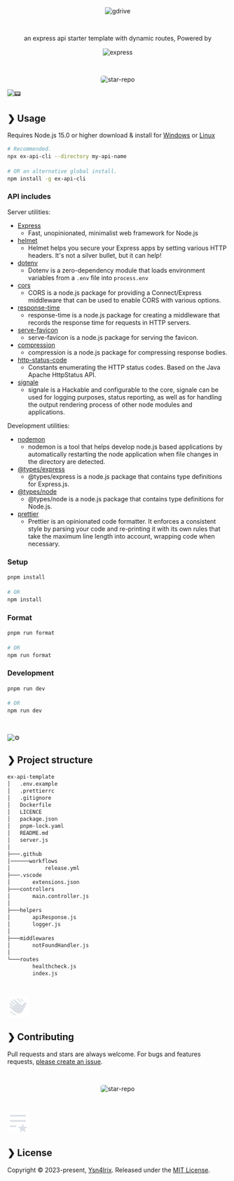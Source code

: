 <p align="center">
 <img width="400px" src="https://res.cloudinary.com/ydevcloud/image/upload/v1662120202/yassi/xqfnpbpagjkccvdoogos.svg" align="center" alt="gdrive" />
</p>

<br>

<p align="center">
an express api starter template with dynamic routes, Powered by
<br>
</p>

<p align="center">
  <img width="200px" src="https://res.cloudinary.com/ydevcloud/image/upload/v1662120635/yassi/r923h19buxqfs5ouzzf6.svg" align="center" alt="express" />
</p>

<br>

<p align="center">
  <img src="https://res.cloudinary.com/ydevcloud/image/upload/v1657122244/yassi/goafdvoalju7ty1seuqo.gif" alt="star-repo" style="border-radius: 5px;">
  <br>
</p>

![📟](https://res.cloudinary.com/ydevcloud/image/upload/v1656874185/asm9cp84cbuuqmarw9wq.png)

## ❯ Usage

Requires Node.js 15.0 or higher download & install for [Windows](https://nodejs.org/en/download/) or [Linux](https://nodejs.org/en/download/)

```sh
# Recommended.
npx ex-api-cli --directory my-api-name

# OR an alternative global install.
npm install -g ex-api-cli
```

### API includes

Server utilities:

-   [Express](https://expressjs.com/)
    -   Fast, unopinionated, minimalist web framework for Node.js
-   [helmet](https://www.npmjs.com/package/helmet)
    -   Helmet helps you secure your Express apps by setting various HTTP headers. It's not a silver bullet, but it can help!
-   [dotenv](https://www.npmjs.com/package/dotenv)
    -   Dotenv is a zero-dependency module that loads environment variables from a `.env` file into `process.env`
-   [cors](https://www.npmjs.com/package/cors)
    -   CORS is a node.js package for providing a Connect/Express middleware that can be used to enable CORS with various options.
-   [response-time](https://www.npmjs.com/package/response-time)
    -   response-time is a node.js package for creating a middleware that records the response time for requests in HTTP servers.
-   [serve-favicon](https://www.npmjs.com/package/serve-favicon)
    -   serve-favicon is a node.js package for serving the favicon.
-   [compression](https://www.npmjs.com/package/compression)
    -   compression is a node.js package for compressing response bodies.
-   [http-status-code](https://www.npmjs.com/package/http-status-codes)
    -   Constants enumerating the HTTP status codes. Based on the Java Apache HttpStatus API.
-   [signale](https://www.npmjs.com/package/signale)
    -   signale is a Hackable and configurable to the core, signale can be used for logging purposes, status reporting, as well as for handling the output rendering process of other node modules and applications.

Development utilities:

-   [nodemon](https://www.npmjs.com/package/nodemon)
    -   nodemon is a tool that helps develop node.js based applications by automatically restarting the node application when file changes in the directory are detected.
-   [@types/express](https://www.npmjs.com/package/@types/express)
    -   @types/express is a node.js package that contains type definitions for Express.js.
-   [@types/node](https://www.npmjs.com/package/@types/node)
    -   @types/node is a node.js package that contains type definitions for Node.js.
-   [prettier](https://www.npmjs.com/package/prettier)
    -   Prettier is an opinionated code formatter. It enforces a consistent style by parsing your code and re-printing it with its own rules that take the maximum line length into account, wrapping code when necessary.

### Setup

```sh
pnpm install

# OR
npm install
```

### Format

```sh
pnpm run format

# OR
npm run format
```

### Development

```sh
pnpm run dev

# OR
npm run dev
```

<br>

![⚙️](https://res.cloudinary.com/ydevcloud/image/upload/v1656874522/fmfktytvymbnnc0fg4zz.png)

## ❯ Project structure

```
ex-api-template
│   .env.example
│   .prettierrc
│   .gitignore
│   Dockerfile
│   LICENCE
│   package.json
│   pnpm-lock.yaml
│   README.md
│   server.js
│
├───.github
│──────workflows
│           release.yml
├───.vscode
│       extensions.json
├───controllers
│       main.controller.js
│
├───helpers
│       apiResponse.js
│       logger.js
│
├───middlewares
│       notFoundHandler.js
│
└───routes
        healthcheck.js
        index.js
```

<br>

![🙌](https://raw.githubusercontent.com/ahmadawais/stuff/master/images/git/connect.png)

## ❯ Contributing

Pull requests and stars are always welcome. For bugs and features requests, [please create an issue](../../issues/new).

<br>

<p align="center">
  <img src="https://res.cloudinary.com/ydevcloud/image/upload/v1657122244/yassi/goafdvoalju7ty1seuqo.gif" alt="star-repo" style="border-radius: 5px;">
  <br>
</p>

<br>

![📃](https://raw.githubusercontent.com/ahmadawais/stuff/master/images/git/license.png)

## ❯ License

Copyright © 2023-present, [Ysn4Irix](https://github.com/Ysn4Irix).
Released under the [MIT License](LICENSE).
